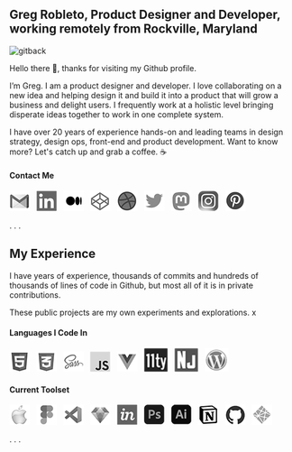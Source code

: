 ## Greg Robleto, Product Designer and Developer, working remotely from Rockville, Maryland

![gitback](https://cdn.dribbble.com/userupload/3257775/file/original-6fb8fc53cd50c9582d7608ad7f4eacec.png?compress=1&resize=1504x1003)

Hello there 👋, thanks for visiting my Github profile.

I’m Greg. I am a product designer and developer. I love collaborating on a new idea and helping design it and build it into a product that will grow a business and delight users. I frequently work at a holistic level bringing disperate ideas together to work in one complete system.

I have over 20 years of experience hands-on and leading teams in design strategy, design ops, front-end and product development. Want to know more? Let's catch up and grab a coffee. :coffee:

#### Contact Me

<a href="https://robleto.typeform.com/to/cN9h6m"><img src="icons/gmail-36.png" width="36px" style="filter: saturate(0);"/></a>&nbsp;&nbsp;&nbsp;<a href="https://www.linkedin.com/in/robleto"><img src="icons/linkedin-36.png" width="36px" style="filter: saturate(0);"/></a>&nbsp;&nbsp;&nbsp;<a href = "https://medium.com/@robleto"><img src="icons/medium-36.png" width="36px" style="filter: saturate(0);" /></a>&nbsp;&nbsp;&nbsp;<a href = "https://codepen.com/@robleto"><img src="icons/codepen-36.png" width="36px" style="filter: saturate(0);" /></a>&nbsp;&nbsp;&nbsp;<a href = "https://dribbble.com/@robleto"><img src="icons/dribbble-36.png" width="36px" style="filter: saturate(0);" /></a>&nbsp;&nbsp;&nbsp;<a href = "https://twitter.com/@robleto"><img src="icons/twitter-36.png" width="36px" style="filter: saturate(0);" /></a>&nbsp;&nbsp;&nbsp;<a href = "https://uiuxdev.social/@robleto"><img src="icons/mastadon-36.png" width="36px" style="filter: saturate(0);" /></a>&nbsp;&nbsp;&nbsp;<a href = "https://instagram.com/@robleto"><img src="icons/instagram-36.png" width="36px" style="filter: saturate(0);" /></a>&nbsp;&nbsp;&nbsp;<a href = "https://pinterest.com/@robleto"><img src="icons/pinterest-36.png" width="36px" style="filter: saturate(0);" /></a>

. . .

## My Experience

I have years of experience, thousands of commits and hundreds of thousands of lines of code in Github, but most all of it is in private contributions.  

These public projects are my own experiments and explorations. x

#### Languages I Code In

<img src="icons/html-36.png" width="36px" style="filter: saturate(0);"/>&nbsp;&nbsp;&nbsp;<img src="icons/css-36.png" width="36px" style="filter: saturate(0);"/>&nbsp;&nbsp;&nbsp;<img src="icons/sass-36.png" width="36px" style="filter: saturate(0);"/>&nbsp;&nbsp;&nbsp;<img src="icons/javascript-36.png" width="36px" style="filter: saturate(0);"/>&nbsp;&nbsp;&nbsp;<img src="icons/vue-36.png" width="36px" style="filter: saturate(0);"/>&nbsp;&nbsp;&nbsp;<img src="icons/11ty-36.png" width="42px" style="filter: saturate(0);"/>&nbsp;&nbsp;&nbsp;<img src="icons/nunjucks-36.png" width="42px" style="filter: saturate(0);"/>&nbsp;&nbsp;&nbsp;<img src="icons/wordpress-36.png" width="42px" style="filter: saturate(0);"/>&nbsp;&nbsp;&nbsp;

#### Current Toolset

<img src="icons/apple-36.png" width="36px" style="filter: saturate(0);"/>&nbsp;&nbsp;&nbsp;<img src="icons/figma-36.png" width="36px" style="filter: saturate(0);"/>&nbsp;&nbsp;&nbsp;<img src="icons/vscode-36.png" width="36px" style="filter: saturate(0);"/>&nbsp;&nbsp;&nbsp;<img src="icons/sketch-36.png" width="36px" style="filter: saturate(0);"/>&nbsp;&nbsp;&nbsp;<img src="icons/invision-36.png" width="36px" style="filter: saturate(0);"/>&nbsp;&nbsp;&nbsp;<img src="icons/photoshop-36.png" width="36px" style="filter: saturate(0);"/>&nbsp;&nbsp;&nbsp;<img src="icons/illustrator-36.png" width="36px" style="filter: saturate(0);"/>&nbsp;&nbsp;&nbsp;<img src="icons/notion-36.png" width="36px" style="filter: saturate(0);"/>&nbsp;&nbsp;&nbsp;<img src="icons/github-36.png" width="36px" style="filter: saturate(0);"/>&nbsp;&nbsp;&nbsp;<img src="icons/netlify-36.png" width="36px" style="filter: saturate(0);"/>&nbsp;&nbsp;&nbsp;

. . .

<!--
- 🔭 I’m currently working on normal projects using Javascript
- 👯 I’m looking to collaborate on Twitter
- 💬 I love to teach what i learn.
- 📫 How to reach me: Twitter

## ❤ Views and Followers

 <a href="https://twitter.com/@robleto" target="_blank" rel="noreferrer"><img
src="https://img.shields.io/twitter/follow/@robleto?logo=twitter&style=for-the-badge&color=3382ed&labelColor=1c1917"/> &nbsp;&nbsp;
  <br>
<a href="https://github.com/robleto" target="_blank" rel="noreferrer"><img
src="https://img.shields.io/github/followers/robleto?logo=github&style=for-the-badge&color=3382ed&labelColor=1c1917" /></a> 

[![Top Langs](https://github-readme-stats.vercel.app/api/top-langs/?username=robleto)](https://github.com/anuraghazra/github-readme-stats)

[!GitHub stats](https://github-readme-stats.vercel.app/api?username=robleto&show_icons=true&count_private=true)  

[!GitHub Activity Graph](https://activity-graph.herokuapp.com/graph?username=robleto) 

[!GitHub metrics](https://metrics.lecoq.io/robleto)  

[!GitHub streak stats](https://github-readme-streak-stats.herokuapp.com/?user=robleto)  

[!Profile views](https://gpvc.arturio.dev/robleto)  -->


<!--
**robleto/robleto** is a ✨ _special_ ✨ repository because its `README.md` (this file) appears on your GitHub profile.

Here are some ideas to get you started:

- 🔭 I’m currently working on ...
- 🌱 I’m currently learning ...
- 👯 I’m looking to collaborate on ...
- 🤔 I’m looking for help with ...
- 💬 Ask me about ...
- 📫 How to reach me: ...
- 😄 Pronouns: ...
- ⚡ Fun fact: ...
-->

